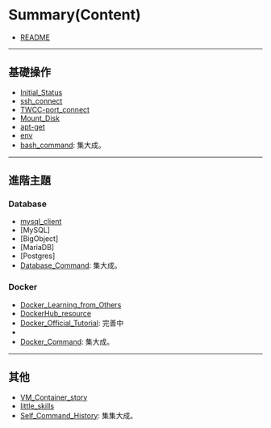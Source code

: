 # Summary(Content)

- [README](./README.md)

---

## 基礎操作

- [Initial_Status](./Initial_Status.md)
- [ssh_connect](./ssh_connect.md)
- [TWCC-port_connect](./TWCC-port_connect.md)
- [Mount_Disk](./Mount_Disk.md)
- [apt-get](./apt-get.md)
- [env](./env.md)
- [bash_command](./bash_command.md): 集大成。

---

## 進階主題

### Database

- [mysql_client](./mysql_client.md)
- [MySQL]
- [BigObject]
- [MariaDB]
- [Postgres]
- [Database_Command](./Database_Command.md): 集大成。

### Docker

- [Docker_Learning_from_Others](./Docker/Docker_Learning_from_Others.md)
- [DockerHub_resource](./Docker/DockerHub_resource.md)
- [Docker_Official_Tutorial](./Docker/Docker_Official_Tutorial.md): 完善中
- [DockerFiles]: 完善中
- [Docker_Command](./Docker/Docker_Command.md): 集大成。

---

## 其他

- [VM_Container_story](./VM_Container_story.md)
- [little_skills](./little_skills.md)
- [Self_Command_History](./Self_Command_History.md): 集集大成。
